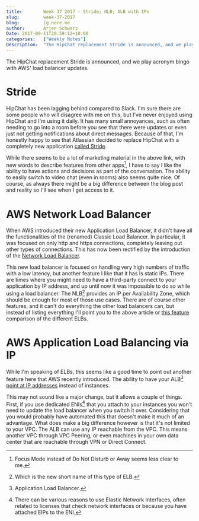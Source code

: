 ```yaml
---
title:        Week 37 2017 - Stride; NLB; ALB with IPs
slug:         week-37-2017
blog:         ig.nore.me  
author:       Arjen Schwarz  
Date: 2017-09-11T20:59:12+10:00  
categories:   ["Weekly Notes"]
Description:  "The HipChat replacement Stride is announced, and we play acronym bingo with AWS' load balancer updates."
---
```


The HipChat replacement Stride is announced, and we play acronym bingo with AWS' load balancer updates.

# Stride

HipChat has been lagging behind compared to Slack. I'm sure there are some people who will disagree with me on this, but I've never enjoyed using HipChat and I'm using it daily. It has many small annoyances, such as often needing to go into a room before you see that there were updates or even just not getting notifications about direct messages. Because of that, I'm honestly happy to see that Atlassian decided to replace HipChat with a completely new application [called Stride](https://blog.stride.com/introducing-stride-19e9f94c0629).

While there seems to be a lot of marketing material in the above link, with new words to describe features from other apps[^1], I have to say I like the ability to have actions and decisions as part of the conversation. The ability to easily switch to video chat (even in rooms) also seems quite nice. Of course, as always there might be a big difference between the blog post and reality so I'll see when I get access to it.

# AWS Network Load Balancer

When AWS introduced their new Application Load Balancer, it didn't have all the functionalities of the (renamed) Classic Load Balancer. In particular, it was focused on only http and https connections, completely leaving out other types of connections. This has now been rectified by the introduction of the [Network Load Balancer](https://aws.amazon.com/blogs/aws/new-network-load-balancer-effortless-scaling-to-millions-of-requests-per-second/).

This new load balancer is focused on handling very high numbers of traffic with a low latency, but another feature I like that it has is static IPs. There are times where you might need to have a third-party connect to your application by IP address, and up until now it was impossible to do so while using a load balancer. The NLB[^2] provides an IP per Availability Zone, which should be enough for most of those use cases. There are of course other features, and it can't do everything the other load balancers can, but instead of listing everything I'll point you to the above article or [this feature](http://aws.amazon.com/elasticloadbalancing/details/#compare) comparison of the different ELBs.

# AWS Application Load Balancing via IP

While I'm speaking of ELBs, this seems like a good time to point out another feature here that AWS recently introduced. The ability to have your ALB[^3] [point at IP addresses](https://aws.amazon.com/blogs/aws/new-application-load-balancing-via-ip-address-to-aws-on-premises-resources/) instead of instances.

This may not sound like a major change, but it allows a couple of things. First, if you use dedicated ENIs[^4] that you attach to your instances you won't need to update the load balancer when you switch it over. Considering that you would probably have automated this that doesn't make it much of an advantage. What does make a big difference however is that it's not limited to your VPC. The ALB can use any IP reachable from the VPC. This means another VPC through VPC Peering, or even machines in your own data center that are reachable through VPN or Direct Connect.

[^1]:	Focus Mode instead of Do Not Disturb or Away seems less clear to me.

[^2]:	Which is the new short name of this type of ELB.

[^3]:	Application Load Balancer.

[^4]:	There can be various reasons to use Elastic Network Interfaces, often related to licenses that check network interfaces or because you have attached EIPs to the ENI.
